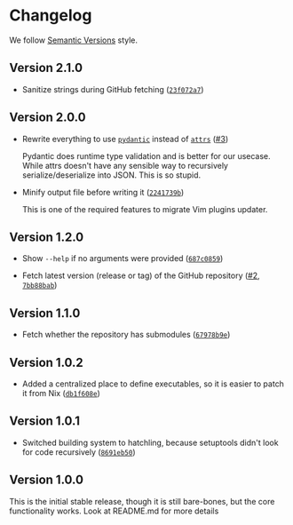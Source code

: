 # Changelog

We follow [Semantic Versions](https://semver.org/) style.

<!-- @version -->

## Version 2.1.0

- Sanitize strings during GitHub fetching ([`23f072a7`](https://github.com/PerchunPak/nixpkgs-updaters-library/commit/23f072a7313c90ac25b5eb50a56de58d76689de1))

## Version 2.0.0

- Rewrite everything to use [`pydantic`](https://pypi.org/project/pydantic/) instead of [`attrs`](https://pypi.org/project/attrs/) ([#3](https://github.com/PerchunPak/nixpkgs-updaters-library/pull/3))

  Pydantic does runtime type validation and is better for our usecase. While
  attrs doesn't have any sensible way to recursively serialize/deserialize into
  JSON. This is so stupid.

- Minify output file before writing it ([`2241739b`](https://github.com/PerchunPak/nixpkgs-updaters-library/commit/2241739bc8ff7d25f4404a8a6305fed9659888fd))

  This is one of the required features to migrate Vim plugins updater.

## Version 1.2.0

- Show `--help` if no arguments were provided ([`687c0859`](https://github.com/PerchunPak/nixpkgs-updaters-library/commit/687c08596302b525a136d6ff66ccaf9f8147f450))

- Fetch latest version (release or tag) of the GitHub repository ([#2](https://github.com/PerchunPak/nixpkgs-updaters-library/pull/2), [`7bb88bab`](https://github.com/PerchunPak/nixpkgs-updaters-library/commit/7bb88bab8c9dffdcf5116d6c4f46094d76c511a2))

## Version 1.1.0

- Fetch whether the repository has submodules ([`67978b9e`](https://github.com/PerchunPak/nixpkgs-updaters-library/commit/67978b9ea46025c90f0b39e12e21c89ae4c9f72e))

## Version 1.0.2

- Added a centralized place to define executables, so it is easier to patch it from Nix ([`db1f608e`](https://github.com/PerchunPak/nixpkgs-updaters-library/commit/db1f608e725d45f35e0082b666fbdb4af96ceeb6))

## Version 1.0.1

- Switched building system to hatchling, because setuptools didn't look for code recursively ([`8691eb50`](https://github.com/PerchunPak/nixpkgs-updaters-library/commit/8691eb50dc2dd0a6087fb5a26717bd676c87295c))


## Version 1.0.0

This is the initial stable release, though it is still bare-bones, but the core functionality works. Look at README.md for more details
